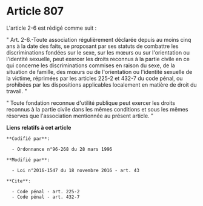 # Article 807

L'article 2-6 est rédigé comme suit : 

" Art. 2-6.-Toute association régulièrement déclarée depuis au moins cinq ans à la date des faits, se proposant par ses
statuts de combattre les discriminations fondées sur le sexe, sur les mœurs ou sur l'orientation ou l'identité sexuelle, peut
exercer les droits reconnus à la partie civile en ce qui concerne les discriminations commises en raison du sexe, de la
situation de famille, des mœurs ou de l'orientation ou l'identité sexuelle de la victime, réprimées par les articles 225-2 et
432-7 du code pénal, ou prohibées par les dispositions applicables localement en matière de droit du travail. "

" Toute fondation reconnue d'utilité publique peut exercer les droits reconnus à la partie civile dans les mêmes conditions
et sous les mêmes réserves que l'association mentionnée au présent article. "

**Liens relatifs à cet article**

	**Codifié par**:

	  - Ordonnance n°96-268 du 28 mars 1996

	**Modifié par**:

	  - Loi n°2016-1547 du 18 novembre 2016 - art. 43

	**Cite**:

	  - Code pénal - art. 225-2
	  - Code pénal - art. 432-7
